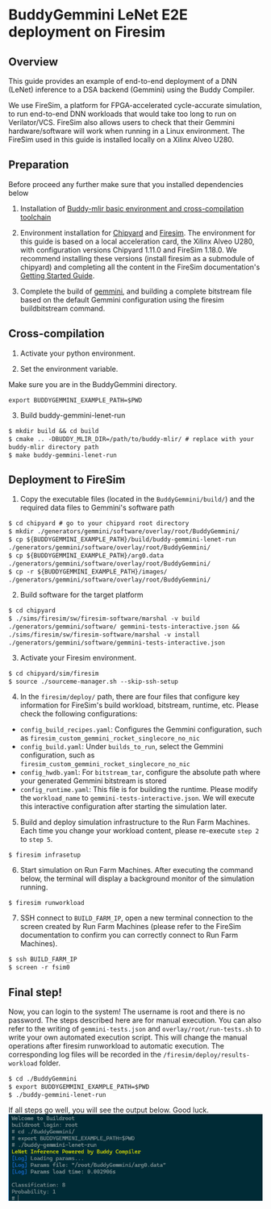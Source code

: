 # BuddyGemmini LeNet E2E deployment on Firesim

## Overview
This guide provides an example of end-to-end deployment of a DNN (LeNet) inference to a DSA backend (Gemmini) using the Buddy Compiler. 

We use FireSim, a platform for FPGA-accelerated cycle-accurate simulation, to run end-to-end DNN workloads that would take too long to run on Verilator/VCS. FireSim also allows users to check that their Gemmini hardware/software will work when running in a Linux environment. The FireSim used in this guide is installed locally on a Xilinx Alveo U280.

## Preparation
Before proceed any further make sure that you installed dependencies below
1. Installation of [Buddy-mlir basic environment and cross-compilation toolchain](https://github.com/buddy-compiler/buddy-mlir/blob/main/docs/RVVEnvironment.md)
   
2. Environment installation for [Chipyard](https://chipyard.readthedocs.io/en/1.11.0/) and [Firesim](https://docs.fires.im/en/1.18.0/). The environment for this guide is based on a local acceleration card, the Xilinx Alveo U280, with configuration versions Chipyard 1.11.0 and FireSim 1.18.0. We recommend installing these versions (install firesim as a submodule of chipyard) and completing all the content in the FireSim documentation's [Getting Started Guide](https://docs.fires.im/en/1.18.0/Getting-Started-Guides/On-Premises-FPGA-Getting-Started/Repo-Setup/Xilinx-Alveo-U280.html).
   
3. Complete the build of [gemmini](https://github.com/ucb-bar/gemmini), and building a complete bitstream file based on the default Gemmini configuration using the firesim buildbitstream command.

## Cross-compilation
1. Activate your python environment.
   
2. Set the environment variable.
    
Make sure you are in the BuddyGemmini directory. 

```
export BUDDYGEMMINI_EXAMPLE_PATH=$PWD
```

3. Build buddy-gemmini-lenet-run
   
```
$ mkdir build && cd build
$ cmake .. -DBUDDY_MLIR_DIR=/path/to/buddy-mlir/ # replace with your buddy-mlir directory path
$ make buddy-gemmini-lenet-run
```

## Deployment to FireSim
1. Copy the executable files (located in the `BuddyGemmini/build/`) and the required data files to Gemmini's software path
```
$ cd chipyard # go to your chipyard root directory 
$ mkdir ./generators/gemmini/software/overlay/root/BuddyGemmini/
$ cp ${BUDDYGEMMINI_EXAMPLE_PATH}/build/buddy-gemmini-lenet-run  ./generators/gemmini/software/overlay/root/BuddyGemmini/
$ cp ${BUDDYGEMMINI_EXAMPLE_PATH}/arg0.data  ./generators/gemmini/software/overlay/root/BuddyGemmini/
$ cp -r ${BUDDYGEMMINI_EXAMPLE_PATH}/images/  ./generators/gemmini/software/overlay/root/BuddyGemmini/
```
2. Build software for the target platform
```
$ cd chipyard
$ ./sims/firesim/sw/firesim-software/marshal -v build ./generators/gemmini/software/ gemmini-tests-interactive.json && ./sims/firesim/sw/firesim-software/marshal -v install ./generators/gemmini/software/gemmini-tests-interactive.json
```

3. Activate your Firesim environment.
```
$ cd chipyard/sim/firesim 
$ source ./sourceme-manager.sh --skip-ssh-setup
```

4. In the `firesim/deploy/` path, there are four files that configure key information for FireSim's build workload, bitstream, runtime, etc. Please check the following configurations:

- `config_build_recipes.yaml`: Configures the Gemmini configuration, such as `firesim_custom_gemmini_rocket_singlecore_no_nic`
- `config_build.yaml`: Under `builds_to_run`, select the Gemmini configuration, such as `firesim_custom_gemmini_rocket_singlecore_no_nic`
- `config_hwdb.yaml`: For `bitstream_tar`, configure the absolute path where your generated Gemmini bitstream is stored
- `config_runtime.yaml`: This file is for building the runtime. Please modify the `workload_name` to `gemmini-tests-interactive.json`. We will execute this interactive configuration after starting the simulation later.


5. Build and deploy simulation infrastructure to the Run Farm Machines. Each time you change your workload content, please re-execute `step 2` to `step 5`.

```
$ firesim infrasetup
```

6. Start simulation on Run Farm Machines. After executing the command below, the terminal will display a background monitor of the simulation running.

```
$ firesim runworkload
```

7. SSH connect to `BUILD_FARM_IP`, open a new terminal connection to the screen created by Run Farm Machines (please refer to the FireSim documentation to confirm you can correctly connect to Run Farm Machines).
   
```
$ ssh BUILD_FARM_IP
$ screen -r fsim0
```

## Final step!
Now, you can login to the system! The username is root and there is no password. The steps described here are for manual execution. You can also refer to the writing of `gemmini-tests.json` and `overlay/root/run-tests.sh` to write your own automated execution script. This will change the manual operations after firesim runworkload to automatic execution. The corresponding log files will be recorded in the `/firesim/deploy/results-workload` folder.

```
$ cd ./BuddyGemmini
$ export BUDDYGEMMINI_EXAMPLE_PATH=$PWD
$ ./buddy-gemmini-lenet-run
```

If all steps go well, you will see the output below. Good luck.
![demo](./doc/demo.png)